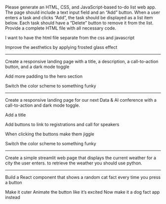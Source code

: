 Please generate an HTML, CSS, and JavaScript-based to-do list web app. The page should include a text input field and an “Add” button. When a user enters a task and clicks “Add”, the task should be displayed as a list item below. Each task should have a “Delete” button to remove it from the list. Provide a complete HTML file with all necessary code.

I want to have the html file separate from the css and javascript

Improve the aesthetics by applying frosted glass effect

----------------

Create a responsive landing page with a title, a description, a call-to-action button, and a dark mode toggle

Add more padding to the hero section

Switch the color scheme to something funky

--------------

Create a responsive landing page for our next Data & AI conference with a call-to-action and dark mode toggle.

Add a title

Add buttons to link to registrations and call for speakers

When clicking the buttons make them jiggle

Switch the color scheme to something funky

----------------

Create a simple streamlit web page that displays the current weather for a city the user enters. to retrieve the weather you should use python.

---------

Build a React component that shows a random cat fact every time you press a button

Make it cuter
Animate the button like it’s excited
Now make it a dog fact app instead
